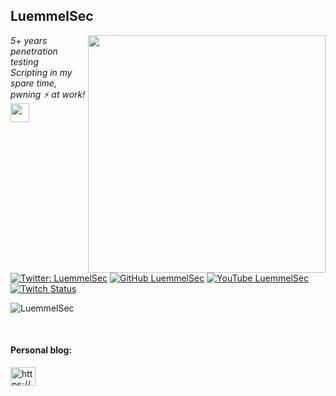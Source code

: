 <h2>LuemmelSec</h2>
<img align='right' src="https://github-readme-stats.vercel.app/api?username=LuemmelSec&show_icons=true&theme=dark" width="380">
<p><em>5+ years penetration testing<br>
  Scripting in my spare time, pwning ⚡ at work!<img src="https://media.giphy.com/media/WUlplcMpOCEmTGBtBW/giphy.gif" width="30"> 
</em></p>

[![Twitter: LuemmelSec](https://img.shields.io/twitter/follow/ShitSecure?style=flat-square)](https://twitter.com/ShitSecure)
[![GitHub LuemmelSec](https://img.shields.io/github/followers/LuemmelSec?label=follow%20github&style=flat-square)](https://github.com/LuemmelSec)
[![YouTube LuemmelSec](https://img.shields.io/youtube/channel/subscribers/UC27i77nEwKE8hffrxNqXNOg?label=follow%20Youtube&style=social)](https://www.youtube.com/channel/UC27i77nEwKE8hffrxNqXNOg)
[![Twitch Status](https://img.shields.io/twitch/status/s3cur3th1sshlt?label=Follow%20Twitch&style=social)](https://www.twitch.tv/s3cur3th1sshlt)

<p align="left"> <img src="https://komarev.com/ghpvc/?username=LuemmelSec&label=Profile%20views&color=0e75b6&style=flat" alt="LuemmelSec" /> </p>
<br>
</p>

<h4 align="left">Personal blog:</h4>
<p align="left">
<a href="https://LuemmelSec.github.io/" target="blank"><img align="center" src="https://cdn.jsdelivr.net/npm/simple-icons@3.0.1/icons/rss.svg" alt="https://LuemmelSec.github.io/" height="30" width="40" /></a>
</p>

<br>

<!--
**LuemmelSec/LuemmelSec** is a ✨ _special_ ✨ repository because its `README.md` (this file) appears on your GitHub profile.

Here are some ideas to get you started:

- 🔭 I’m currently working on ...
- 🌱 I’m currently learning ...
- 👯 I’m looking to collaborate on ...
- 🤔 I’m looking for help with ...
- 💬 Ask me about ...
- 📫 How to reach me: ...
- 😄 Pronouns: ...
- ⚡ Fun fact: ...
-->
